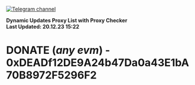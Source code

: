 [![Telegram channel](https://img.shields.io/endpoint?url=https://runkit.io/damiankrawczyk/telegram-badge/branches/master?url=https://t.me/n4z4v0d)](https://t.me/n4z4v0d) 

**Dynamic Updates Proxy List with Proxy Checker**  
**Last Updated: 20.12.23 15:22**

# DONATE (_any evm_) - 0xDEADf12DE9A24b47Da0a43E1bA70B8972F5296F2
